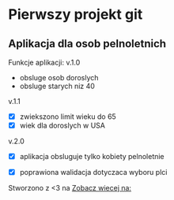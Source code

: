 # Pierwszy projekt git



## Aplikacja dla osob pelnoletnich

Funkcje aplikacji:
v.1.0
- obsluge osob doroslych
- obsluge starych niz 40


v.1.1
- [x] zwiekszono limit wieku do 65
- [x] wiek dla doroslych w USA

v.2.0
- [x] aplikacja obsluguje tylko kobiety pelnoletnie
- [x] poprawiona walidacja dotyczaca wyboru plci


Stworzono z <3 na [Zobacz wiecej na:](http://www.wsb.pl)
